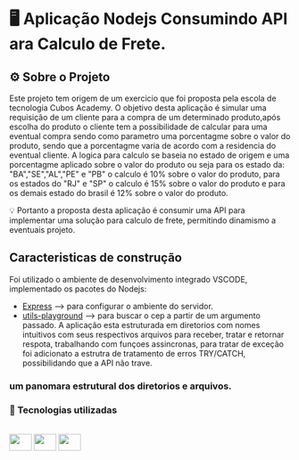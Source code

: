# 🖥️ Aplicação Nodejs Consumindo API ara Calculo de Frete. 

## ⚙️ Sobre o Projeto
Este projeto tem origem de um exercicio que foi proposta pela escola de tecnologia Cubos Academy.
O objetivo desta aplicação é simular uma requisição de um cliente para a compra de um determinado produto,após escolha do produto o cliente tem a
 possibilidade de calcular para uma eventual compra sendo como parametro uma porcentagme sobre o valor do produto, sendo que a porcentagme varia de acordo com a residencia do eventual cliente.
A logica para calculo se baseia no estado de origem e uma porcentagme aplicado sobre o valor do produto ou seja para os estado da: "BA","SE","AL","PE" e "PB" o
calculo é 10% sobre o valor do produto, para os estados do "RJ" e "SP" o calculo é 15% sobre o valor do produto e para os demais estado do brasil é 12% sobre o valor do produto.

💡 Portanto a proposta desta aplicação é consumir uma API para implementar uma solução para calculo de frete, permitindo dinamismo a eventuais projeto.
##
## Caracteristicas de construção
Foi utilizado o ambiente de desenvolvimento integrado VSCODE, implementado os pacotes do Nodejs:
- [Express](https://www.npmjs.com/package/express) --> para configurar o ambiente do servidor.
- [utils-playground](https://www.npmjs.com/package/utils-playground) --> para buscar o cep a partir de um argumento passado.
A aplicação esta estruturada em diretorios com nomes intuitivos com seus respectivos arquivos para receber, tratar e retornar respota, trabalhando com funçoes assincronas, para  tratar de
exceção foi adicionato a estrutra de tratamento de erros TRY/CATCH, possibilidando que a API não trave.
### um panomara estrutural dos diretorios e arquivos.

      
### 📝 Tecnologias utilizadas
<div style="display: inline_block"><br>
  <img  height="30" width ="40" src="https://cdn.jsdelivr.net/gh/devicons/devicon/icons/javascript/javascript-original.svg" />
  <img height="30" width ="40" src="https://cdn.jsdelivr.net/gh/devicons/devicon/icons/nodejs/nodejs-plain.svg" />
  <img height="30" width ="40"  src="https://cdn.jsdelivr.net/gh/devicons/devicon/icons/npm/npm-original-wordmark.svg" />                          
</div>

##
